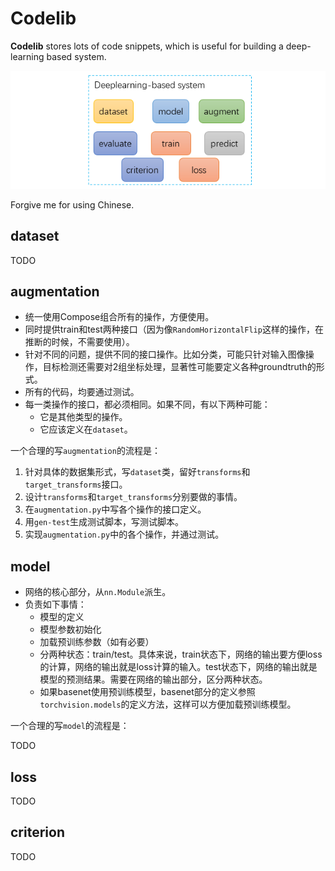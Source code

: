 # Codelib
**Codelib** stores lots of code snippets, which is useful for building a deep-learning based system.

![](img/fig.png)

Forgive me for using Chinese.

## dataset
TODO

## augmentation
- 统一使用Compose组合所有的操作，方便使用。
- 同时提供train和test两种接口（因为像`RandomHorizontalFlip`这样的操作，在推断的时候，不需要使用）。
- 针对不同的问题，提供不同的接口操作。比如分类，可能只针对输入图像操作，目标检测还需要对2组坐标处理，显著性可能要定义各种groundtruth的形式。
- 所有的代码，均要通过测试。
- 每一类操作的接口，都必须相同。如果不同，有以下两种可能：
    - 它是其他类型的操作。
    - 它应该定义在`dataset`。

一个合理的写`augmentation`的流程是：
1. 针对具体的数据集形式，写`dataset`类，留好`transforms`和`target_transforms`接口。
2. 设计`transforms`和`target_transforms`分别要做的事情。
3. 在`augmentation.py`中写各个操作的接口定义。
4. 用`gen-test`生成测试脚本，写测试脚本。
5. 实现`augmentation.py`中的各个操作，并通过测试。

## model
- 网络的核心部分，从`nn.Module`派生。
- 负责如下事情：
    - 模型的定义
    - 模型参数初始化
    - 加载预训练参数（如有必要）
    - 分两种状态：train/test。具体来说，train状态下，网络的输出要方便loss的计算，网络的输出就是loss计算的输入。test状态下，网络的输出就是模型的预测结果。需要在网络的输出部分，区分两种状态。
    - 如果basenet使用预训练模型，basenet部分的定义参照`torchvision.models`的定义方法，这样可以方便加载预训练模型。

一个合理的写`model`的流程是：

TODO

## loss
TODO

## criterion
TODO

